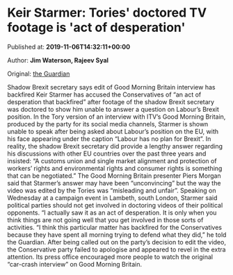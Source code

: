 
# Keir Starmer: Tories' doctored TV footage is 'act of desperation'

Published at: **2019-11-06T14:32:11+00:00**

Author: **Jim Waterson, Rajeev Syal**

Original: [the Guardian](https://www.theguardian.com/media/2019/nov/05/tories-unrepentant-about-doctored-video-of-keir-starmer-tv-appearance)

Shadow Brexit secretary says edit of Good Morning Britain interview has backfired
Keir Starmer has accused the Conservatives of “an act of desperation that backfired” after footage of the shadow Brexit secretary was doctored to show him unable to answer a question on Labour’s Brexit position.
In the Tory version of an interview with ITV’s Good Morning Britain, produced by the party for its social media channels, Starmer is shown unable to speak after being asked about Labour’s position on the EU, with his face appearing under the caption “Labour has no plan for Brexit”.
In reality, the shadow Brexit secretary did provide a lengthy answer regarding his discussions with other EU countries over the past three years and insisted: “A customs union and single market alignment and protection of workers’ rights and environmental rights and consumer rights is something that can be negotiated.”
The Good Morning Britain presenter Piers Morgan said that Starmer’s answer may have been “unconvincing” but the way the video was edited by the Tories was “misleading and unfair”.
Speaking on Wednesday at a campaign event in Lambeth, south London, Starmer said political parties should not get involved in doctoring videos of their political opponents. “I actually saw it as an act of desperation. It is only when you think things are not going well that you get involved in those sorts of activities.
“I think this particular matter has backfired for the Conservatives because they have spent all morning trying to defend what they did,” he told the Guardian.
After being called out on the party’s decision to edit the video, the Conservative party failed to apologise and appeared to revel in the extra attention. Its press office encouraged more people to watch the original “car-crash interview” on Good Morning Britain.
